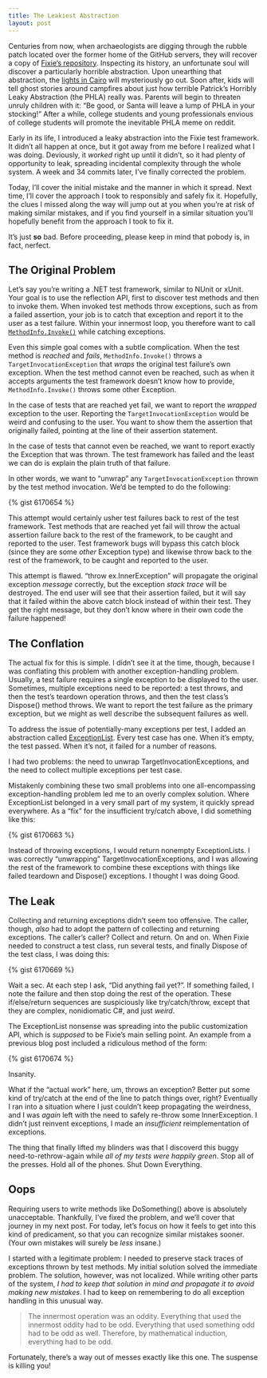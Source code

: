 ```yaml
---
title: The Leakiest Abstraction
layout: post
---
```

Centuries from now, when archaeologists are digging through the rubble patch located over the former home of the GitHub servers, they will recover a copy of [Fixie&#8217;s repository](https://github.com/plioi/fixie). Inspecting its history, an unfortunate soul will discover a particularly horrible abstraction. Upon unearthing that abstraction, the [lights in Cairo](http://www.kingtutone.com/tutankhamun/curse/) will mysteriously go out. Soon after, kids will tell ghost stories around campfires about just how terrible Patrick&#8217;s Horribly Leaky Abstraction (the PHLA) really was. Parents will begin to threaten unruly children with it: &#8220;Be good, or Santa will leave a lump of PHLA in your stocking!&#8221; After a while, college students and young professionals envious of college students will promote the inevitable PHLA meme on reddit.

Early in its life, I introduced a leaky abstraction into the Fixie test framework. It didn&#8217;t all happen at once, but it got away from me before I realized what I was doing. Deviously, it _worked_ right up until it didn&#8217;t, so it had plenty of opportunity to leak, spreading incidental complexity through the whole system. A week and 34 commits later, I&#8217;ve finally corrected the problem.

Today, I&#8217;ll cover the initial mistake and the manner in which it spread. Next time, I&#8217;ll cover the approach I took to responsibly and safely fix it. Hopefully, the clues I missed along the way will jump out at you when you&#8217;re at risk of making similar mistakes, and if you find yourself in a similar situation you&#8217;ll hopefully benefit from the approach I took to fix it.

It&#8217;s just **so** bad. Before proceeding, please keep in mind that pobody is, in fact, nerfect.

## The Original Problem

Let&#8217;s say you&#8217;re writing a .NET test framework, similar to NUnit or xUnit. Your goal is to use the reflection API, first to discover test methods and then to invoke them. When invoked test methods throw exceptions, such as from a failed assertion, your job is to catch that exception and report it to the user as a test failure. Within your innermost loop, you therefore want to call [`MethodInfo.Invoke()`](http://msdn.microsoft.com/en-us/library/system.reflection.methodinfo.invoke.aspx) while catching exceptions.

Even this simple goal comes with a subtle complication. When the test method is _reached_ and _fails_, `MethodInfo.Invoke()` throws a `TargetInvocationException` that _wraps_ the original test failure&#8217;s own exception. When the test method cannot even be reached, such as when it accepts arguments the test framework doesn&#8217;t know how to provide, `MethodInfo.Invoke()` throws some other Exception.

In the case of tests that are reached yet fail, we want to report the _wrapped_ exception to the user. Reporting the `TargetInvocationException` would be weird and confusing to the user. You want to show them the assertion that originally failed, pointing at the line of their assertion statement.

In the case of tests that cannot even be reached, we want to report exactly the Exception that was thrown. The test framework has failed and the least we can do is explain the plain truth of that failure.

In other words, we want to &#8220;unwrap&#8221; any `TargetInvocationException` thrown by the test method invocation. We&#8217;d be tempted to do the following:

{% gist 6170654 %}

This attempt would certainly usher test failures back to rest of the test framework. Test methods that are reached yet fail will throw the actual assertion failure back to the rest of the framework, to be caught and reported to the user. Test framework bugs will bypass this catch block (since they are some _other_ Exception type) and likewise throw back to the rest of the framework, to be caught and reported to the user.

This attempt is flawed. &#8220;throw ex.InnerException&#8221; will propagate the original exception _message_ correctly, but the exception _stack trace_ will be destroyed. The end user will see that their assertion failed, but it will say that it failed within the above catch block instead of within their test. They get the right message, but they don&#8217;t know where in their own code the failure happened!

## The Conflation

The actual fix for this is simple. I didn&#8217;t see it at the time, though, because I was conflating this problem with another exception-handling problem. Usually, a test failure requires a single exception to be displayed to the user. Sometimes, multiple exceptions need to be reported: a test throws, and then the test&#8217;s teardown operation throws, and then the test class&#8217;s Dispose() method throws. We want to report the test failure as the primary exception, but we might as well describe the subsequent failures as well.

To address the issue of potentially-many exceptions per test, I added an abstraction called [ExceptionList](https://github.com/plioi/fixie/blob/d3cc2fd1e2092bbcdc464d172a8ca5344a175ec9/src/Fixie/ExceptionList.cs). Every test case has one. When it&#8217;s empty, the test passed. When it&#8217;s not, it failed for a number of reasons.

I had two problems: the need to unwrap TargetInvocationExceptions, and the need to collect multiple exceptions per test case.

Mistakenly combining these two small problems into one all-encompassing exception-handling problem led me to an overly complex solution. Where ExceptionList belonged in a very small part of my system, it quickly spread everywhere. As a &#8220;fix&#8221; for the insufficient try/catch above, I did something like this:

{% gist 6170663 %}

Instead of throwing exceptions, I would return nonempty ExceptionLists. I was correctly &#8220;unwrapping&#8221; TargetInvocationExceptions, and I was allowing the rest of the framework to combine these exceptions with things like failed teardown and Dispose() exceptions. I thought I was doing Good.

## The Leak

Collecting and returning exceptions didn&#8217;t seem too offensive. The caller, though, _also_ had to adopt the pattern of collecting and returning exceptions. The caller&#8217;s caller? Collect and return. On and on. When Fixie needed to construct a test class, run several tests, and finally Dispose of the test class, I was doing this:

{% gist 6170669 %}

Wait a sec. At each step I ask, &#8220;Did anything fail yet?&#8221;. If something failed, I note the failure and then stop doing the rest of the operation. These if/else/return sequences are suspiciously like try/catch/throw, except that they are complex, nonidiomatic C#, and just _weird_.

The ExceptionList nonsense was spreading into the public customization API, which is _supposed_ to be Fixie&#8217;s main selling point. An example from a previous blog post included a ridiculous method of the form:

{% gist 6170674 %}

Insanity.

What if the &#8220;actual work&#8221; here, um, throws an exception? Better put some kind of try/catch at the end of the line to patch things over, right? Eventually I ran into a situation where I just couldn&#8217;t keep propagating the weirdness, and I was _again_ left with the need to safely re-throw some InnerException. I didn&#8217;t just reinvent exceptions, I made an _insufficient_ reimplementation of exceptions.

The thing that finally lifted my blinders was that I discoverd this buggy need-to-rethrow-again while _all of my tests were happily green_. Stop all of the presses. Hold all of the phones. Shut Down Everything.

## Oops

Requiring users to write methods like DoSomething() above is absolutely unacceptable. Thankfully, I&#8217;ve fixed the problem, and we&#8217;ll cover that journey in my next post. For today, let&#8217;s focus on how it feels to get into this kind of predicament, so that you can recognize similar mistakes sooner. (Your own mistakes will surely be _less_ insane.)

I started with a legitimate problem: I needed to preserve stack traces of exceptions thrown by test methods. My initial solution solved the immediate problem. The solution, however, was not localized. While writing other parts of the system, _I had to keep that solution in mind and propagate it to avoid making new mistakes_. I had to keep on remembering to do all exception handling in this unusual way.

> The innermost operation was an oddity. Everything that used the innermost oddity had to be odd. Everything that used something odd had to be odd as well. Therefore, by mathematical induction, everything had to be odd.

Fortunately, there&#8217;s a way out of messes exactly like this one. The suspense is killing you!